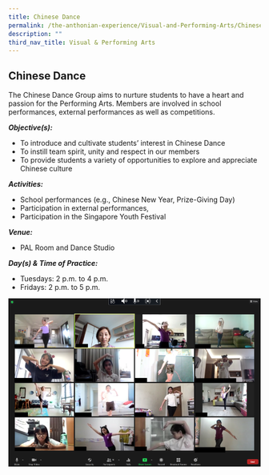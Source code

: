 ```yaml
---
title: Chinese Dance
permalink: /the-anthonian-experience/Visual-and-Performing-Arts/Chinese-Dance/
description: ""
third_nav_title: Visual & Performing Arts
---
```

## Chinese Dance

The Chinese Dance Group aims to nurture students to have a heart and passion for the Performing Arts. Members are involved in school performances, external performances as well as competitions.

_**Objective(s):**_ 

*   To introduce and cultivate students’ interest in Chinese Dance
*   To instill team spirit, unity and respect in our members
*   To provide students a variety of opportunities to explore and appreciate Chinese culture

  

_**Activities:**_

*   School performances (e.g., Chinese New Year, Prize-Giving Day) 
*   Participation in external performances, 
*   Participation in the Singapore Youth Festival

  

_**Venue:**_ 

*   PAL Room and Dance Studio

  

_**Day(s) & Time of Practice:**_

*   Tuesdays: 2 p.m. to 4 p.m. 
*   Fridays: 2 p.m. to 5 p.m.

![](/images/Chinese%20Dance.png)